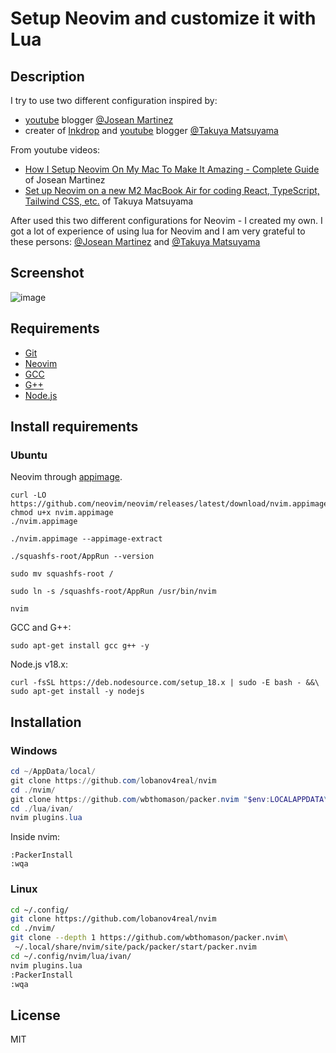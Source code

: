 # Setup Neovim and customize it with Lua

## Description

I try to use two different configuration inspired by:

- [youtube](https://www.youtube.com/@joseanmartinez) blogger [@Josean Martinez](https://github.com/josean-dev)
- creater of [Inkdrop](https://www.inkdrop.app/) and [youtube](https://www.youtube.com/@devaslife) blogger [@Takuya Matsuyama](https://github.com/craftzdog)

From youtube videos:

- [How I Setup Neovim On My Mac To Make It Amazing - Complete Guide](https://www.youtube.com/watch?v=vdn_pKJUda8&t=1s) of Josean Martinez
- [Set up Neovim on a new M2 MacBook Air for coding React, TypeScript, Tailwind CSS, etc.](https://www.youtube.com/watch?v=ajmK0ZNcM4Q&t=372s) of Takuya Matsuyama

After used this two different configurations for Neovim - I created my own. I got a lot of experience of using lua for Neovim and I am very grateful to these persons: [@Josean Martinez](https://github.com/josean-dev) and [@Takuya Matsuyama](https://github.com/craftzdog)

## Screenshot

![image](https://github.com/lobanov4real/nvim/assets/110660329/76ad800a-35b0-4d67-9099-2bcc65918c80)

## Requirements

- [Git](https://git-scm.com/downloads)
- [Neovim](https://neovim.io/)
- [GCC](https://gcc.gnu.org/)
- [G++](https://linux.die.net/man/1/g++)
- [Node.js](https://github.com/nodesource/distributions)

## Install requirements

### Ubuntu

Neovim through [appimage](https://github.com/neovim/neovim/wiki/Installing-Neovim#appimage-universal-linux-package).

```shell
curl -LO https://github.com/neovim/neovim/releases/latest/download/nvim.appimage
chmod u+x nvim.appimage
./nvim.appimage
```

```shell
./nvim.appimage --appimage-extract
```

```shell
./squashfs-root/AppRun --version
```

```shell
sudo mv squashfs-root /
```

```shell
sudo ln -s /squashfs-root/AppRun /usr/bin/nvim
```

```shell
nvim
```

GCC and G++:

```shell
sudo apt-get install gcc g++ -y
```

Node.js v18.x:

```shell
curl -fsSL https://deb.nodesource.com/setup_18.x | sudo -E bash - &&\
sudo apt-get install -y nodejs
```

## Installation

### Windows

```powershell
cd ~/AppData/local/
git clone https://github.com/lobanov4real/nvim
cd ./nvim/
git clone https://github.com/wbthomason/packer.nvim "$env:LOCALAPPDATA\nvim-data\site\pack\packer\start\packer.nvim"
cd ./lua/ivan/
nvim plugins.lua
```

Inside nvim:

```vim
:PackerInstall
:wqa
```

### Linux

```bash
cd ~/.config/
git clone https://github.com/lobanov4real/nvim
cd ./nvim/
git clone --depth 1 https://github.com/wbthomason/packer.nvim\
 ~/.local/share/nvim/site/pack/packer/start/packer.nvim
cd ~/.config/nvim/lua/ivan/
nvim plugins.lua
:PackerInstall
:wqa
```

## License

MIT
